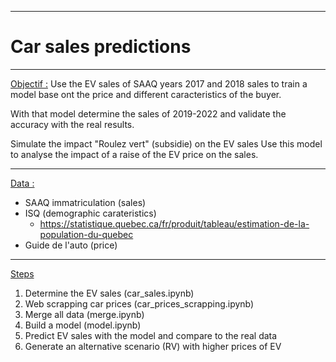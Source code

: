 ***
# Car sales predictions
***

<u>Objectif :</u>
Use the EV sales of SAAQ years 2017 and 2018 sales to train a model base ont the price and different caracteristics of the buyer.

With that model determine the sales of 2019-2022 and validate the accuracy with the real results.

Simulate the impact "Roulez vert" (subsidie) on the EV sales
Use this model to analyse the impact of a raise of the EV price on the sales.

***
<u>Data : </u>
- SAAQ immatriculation (sales)
- ISQ (demographic carateristics)
    - https://statistique.quebec.ca/fr/produit/tableau/estimation-de-la-population-du-quebec
- Guide de l'auto (price)
***
<u>Steps</u>
1. Determine the EV sales (car_sales.ipynb)
2. Web scrapping car prices (car_prices_scrapping.ipynb)
3. Merge all data (merge.ipynb)
4. Build a model (model.ipynb)
5. Predict EV sales with the model and compare to the real data
6. Generate an alternative scenario (RV) with higher prices of EV
